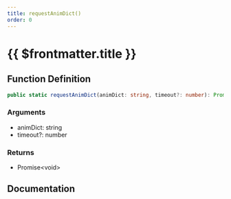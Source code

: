 ```yaml
---
title: requestAnimDict()
order: 0
---
```


# {{ $frontmatter.title }}

<!--@include: ./requestAnimDict_partial_header.md-->

## Function Definition

```ts
public static requestAnimDict(animDict: string, timeout?: number): Promise<void>;
```

### Arguments

* animDict: string
* timeout?: number

### Returns

* Promise\<void\>

## Documentation

<!--@include: ./requestAnimDict_partial_footer.md-->
